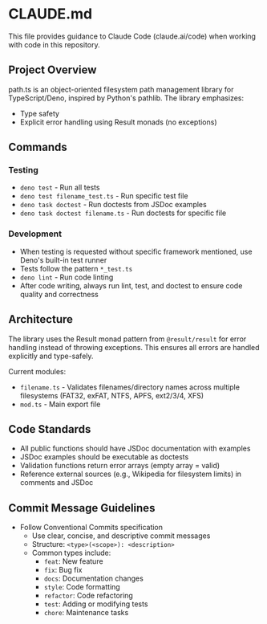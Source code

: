 # CLAUDE.md

This file provides guidance to Claude Code (claude.ai/code) when working with code in this repository.

## Project Overview

path.ts is an object-oriented filesystem path management library for TypeScript/Deno, inspired by Python's pathlib. The library emphasizes:
- Type safety
- Explicit error handling using Result monads (no exceptions)

## Commands

### Testing
- `deno test` - Run all tests
- `deno test filename_test.ts` - Run specific test file
- `deno task doctest` - Run doctests from JSDoc examples
- `deno task doctest filename.ts` - Run doctests for specific file

### Development
- When testing is requested without specific framework mentioned, use Deno's built-in test runner
- Tests follow the pattern `*_test.ts`
- `deno lint` - Run code linting
- After code writing, always run lint, test, and doctest to ensure code quality and correctness

## Architecture

The library uses the Result monad pattern from `@result/result` for error handling instead of throwing exceptions. This ensures all errors are handled explicitly and type-safely.

Current modules:
- `filename.ts` - Validates filenames/directory names across multiple filesystems (FAT32, exFAT, NTFS, APFS, ext2/3/4, XFS)
- `mod.ts` - Main export file

## Code Standards

- All public functions should have JSDoc documentation with examples
- JSDoc examples should be executable as doctests
- Validation functions return error arrays (empty array = valid)
- Reference external sources (e.g., Wikipedia for filesystem limits) in comments and JSDoc

## Commit Message Guidelines

- Follow Conventional Commits specification
  - Use clear, concise, and descriptive commit messages
  - Structure: `<type>(<scope>): <description>`
  - Common types include:
    - `feat`: New feature
    - `fix`: Bug fix
    - `docs`: Documentation changes
    - `style`: Code formatting
    - `refactor`: Code refactoring
    - `test`: Adding or modifying tests
    - `chore`: Maintenance tasks
